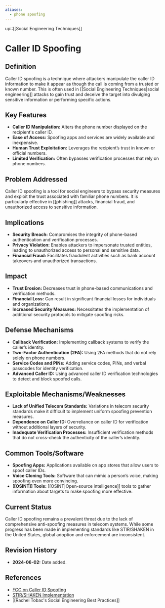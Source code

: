 ```yaml
---
aliases:
  - phone spoofing
---
```

up::[[Social Engineering Techniques]]
# Caller ID Spoofing

## Definition

Caller ID spoofing is a technique where attackers manipulate the caller ID information to make it appear as though the call is coming from a trusted or known number. This is often used in [[Social Engineering Techniques|social engineering]] attacks to gain trust and deceive the target into divulging sensitive information or performing specific actions.

## Key Features

- **Caller ID Manipulation:** Alters the phone number displayed on the recipient's caller ID.
- **Ease of Access:** Spoofing apps and services are widely available and inexpensive.
- **Human Trust Exploitation:** Leverages the recipient’s trust in known or official numbers.
- **Limited Verification:** Often bypasses verification processes that rely on phone numbers.

## Problem Addressed

Caller ID spoofing is a tool for social engineers to bypass security measures and exploit the trust associated with familiar phone numbers. It is particularly effective in [[phishing]] attacks, financial fraud, and unauthorized access to sensitive information.

## Implications

- **Security Breach:** Compromises the integrity of phone-based authentication and verification processes.
- **Privacy Violation:** Enables attackers to impersonate trusted entities, leading to unauthorized access to personal and sensitive data.
- **Financial Fraud:** Facilitates fraudulent activities such as bank account takeovers and unauthorized transactions.

## Impact

- **Trust Erosion:** Decreases trust in phone-based communications and verification methods.
- **Financial Loss:** Can result in significant financial losses for individuals and organizations.
- **Increased Security Measures:** Necessitates the implementation of additional security protocols to mitigate spoofing risks.

## Defense Mechanisms

- **Callback Verification:** Implementing callback systems to verify the caller’s identity.
- **Two-Factor Authentication (2FA):** Using 2FA methods that do not rely solely on phone numbers.
- **Service Codes and PINs:** Adding service codes, PINs, and verbal passcodes for identity verification.
- **Advanced Caller ID:** Using advanced caller ID verification technologies to detect and block spoofed calls.

## Exploitable Mechanisms/Weaknesses

- **Lack of Unified Telecom Standards:** Variations in telecom security standards make it difficult to implement uniform spoofing prevention measures.
- **Dependence on Caller ID:** Overreliance on caller ID for verification without additional layers of security.
- **Inadequate Verification Processes:** Insufficient verification methods that do not cross-check the authenticity of the caller’s identity.

## Common Tools/Software

- **Spoofing Apps:** Applications available on app stores that allow users to spoof caller IDs.
- **Voice Cloning Tools:** Software that can mimic a person’s voice, making spoofing even more convincing.
- **[[OSINT]] Tools:** [[OSINT|Open-source intelligence]] tools to gather information about targets to make spoofing more effective.

## Current Status

Caller ID spoofing remains a prevalent threat due to the lack of comprehensive anti-spoofing measures in telecom systems. While some progress has been made in implementing standards like STIR/SHAKEN in the United States, global adoption and enforcement are inconsistent.

## Revision History

- **2024-06-02:** Date added.

## References

- [FCC on Caller ID Spoofing](https://www.fcc.gov/spoofing)
- [STIR/SHAKEN Implementation](https://www.fcc.gov/call-authentication)
- [[Rachel Tobac's Social Engineering Best Practices]]